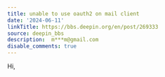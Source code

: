 ```yaml
---
title: unable to use oauth2 on mail client
date: '2024-06-11'
linkTitle: https://bbs.deepin.org/en/post/269333
source: deepin_bbs
description:  m***m@gmail.com 
disable_comments: true
---
```

Hi,

